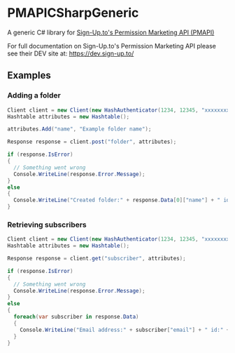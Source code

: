# PMAPICSharpGeneric
A generic C# library for [Sign-Up.to's Permission Marketing API (PMAPI)](https://dev.sign-up.to/)

For full documentation on Sign-Up.to's Permission Marketing API please see their DEV site at: https://dev.sign-up.to/

## Examples

### Adding a folder

```csharp
Client client = new Client(new HashAuthenticator(1234, 12345, "xxxxxxxxxxxxxxxxxxxxxxxxxxxxxxxx"));
Hashtable attributes = new Hashtable();

attributes.Add("name", "Example folder name");

Response response = client.post("folder", attributes);

if (response.IsError)
{
  // Something went wrong
  Console.WriteLine(response.Error.Message);
}
else
{
  Console.WriteLine("Created folder:" + response.Data[0]["name"] + " id:" + response.Data[0]["id"]);
}
```

### Retrieving subscribers

```csharp
Client client = new Client(new HashAuthenticator(1234, 12345, "xxxxxxxxxxxxxxxxxxxxxxxxxxxxxxxx"));
Hashtable attributes = new Hashtable();

Response response = client.get("subscriber", attributes);

if (response.IsError)
{
  // Something went wrong
  Console.WriteLine(response.Error.Message);
}
else
{                
  foreach(var subscriber in response.Data)
  {
    Console.WriteLine("Email address:" + subscriber["email"] + " id:" + subscriber["id"]);
  }
}

```
